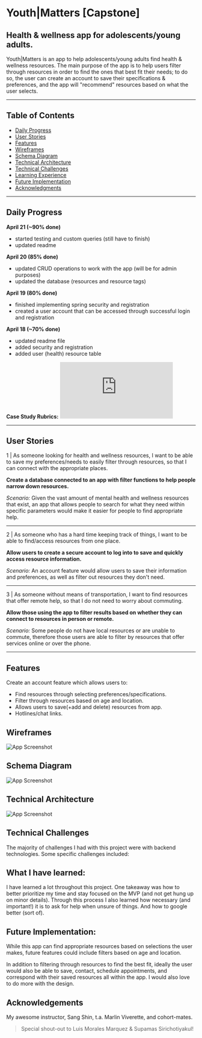 # Youth|Matters [Capstone]

## Health & wellness app for adolescents/young adults.

Youth|Matters is an app to help adolescents/young adults find health & wellness resources. The main purpose of the app is to help users filter through resources in order to find the ones that best fit their needs; to do so, the user can create an account to save their specifications & preferences, and the app will "recommend" resources based on what the user selects.

___________

## Table of Contents
- [Daily Progress](#daily-progress)
- [User Stories](#user-stories)
- [Features](#features)
- [Wireframes](#wireframes)
- [Schema Diagram](#schema-diagram)
- [Technical Architecture](#technical-architecture)
- [Technical Challenges](#technical-challenges)
- [Learning Experience](#what-i-have-learned)
- [Future Implementation](#future-implementation)
- [Acknowledgments](#acknowledgements)

___________

## Daily Progress

**April 21 (~90% done)**
  - started testing and custom queries (still have to finish)
  - updated readme

**April 20 (85% done)**
  - updated CRUD operations to work with the app (will be for admin purposes)
  - updated the database (resources and resource tags)

**April 19 (80% done)**
  - finished implementing spring security and registration
  - created a user account that can be accessed through successful login and registration

**April 18 (~70% done)**
  - updated readme file
  - added security and registration
  - added user (health) resource table

**Case Study Rubrics:**
![case study rubrics](https://github.com/lo-designs/YouthMattersApp/blob/main/Laura%20Gunther%20Case%20Study%20(Capstone)%20-%20Rubrics.pdf)
___________

## User Stories

1 | As someone looking for health and wellness resources, I want to be able to save my preferences/needs to easily filter through resources, so that I can connect with the appropriate places.

**Create a database connected to an app with filter functions to help people narrow down resources.**

*Scenario:* Given the vast amount of mental health and wellness resources that exist, an app that allows people to search for what they need within specific parameters would make it easier for people to find appropriate help.
____
2 | As someone who has a hard time keeping track of things, I want to be able to find/access resources from one place.

**Allow users to create a secure account to log into to save and quickly access resource information.**

*Scenario:* An account feature would allow users to save their information and preferences, as well as filter out resources they don't need.
___
3 | As someone without means of transportation, I want to find resources that offer remote help, so that I do not need to worry about commuting.

**Allow those using the app to filter results based on whether they can connect to resources in person or remote.**

*Scenario:* Some people do not have local resources or are unable to commute, therefore those users are able to filter by resources that offer services online or over the phone.

___________

## Features

Create an account feature which allows users to:
- Find resources through selecting preferences/specifications.
- Filter through resources based on age and location.
- Allows users to save(+add and delete) resources from app.
- Hotlines/chat links.


## Wireframes

![App Screenshot](https://github.com/lo-designs/Gunther_Laura_Capstone/blob/main/capstone_wireframes.jpg)


## Schema Diagram

![App Screenshot](https://github.com/lo-designs/Gunther_Laura_Capstone/blob/main/capstone_db_schema.jpg)


## Technical Architecture

![App Screenshot](https://github.com/lo-designs/Gunther_Laura_Capstone/blob/main/capstone_tech_stack.jpg)


## Technical Challenges

The majority of challenges I had with this project were with backend technologies. Some specific challenges included:


## What I have learned:

I have learned a lot throughout this project. One takeaway was how to better prioritize my time and stay focused on the MVP (and not get hung up on minor details). Through this process I also learned how necessary (and important!) it is to ask for help when unsure of things. And how to google better (sort of).

## Future Implementation: 

While this app can find appropriate resources based on selections the user makes, future features could include filters based on age and location. 

In addition to filtering through resources to find the best fit, ideally the user would also be able to save, contact, schedule appointments, and correspond with their saved resources all within the app. I would also love to do more with the design.

## Acknowledgements

My awesome instructor, Sang Shin, t.a. Marlin Viverette, and cohort-mates.
>Special shout-out to Luis Morales Marquez & Supamas Sirichotiyakul! 
